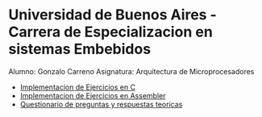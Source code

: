 

# Universidad de Buenos Aires - Carrera de Especializacion en sistemas Embebidos
Alumno: Gonzalo Carreno
Asignatura: Arquitectura de Microprocesadores

- [Implementacion de Ejercicios en C](./adm_project/Core/Src/exercises.c)
- [Implementacion de Ejercicios en Assembler](./adm_project/Core/Src/asm_func.S)
- [Questionario de preguntas y respuestas teoricas](./cuestionario1.md)
